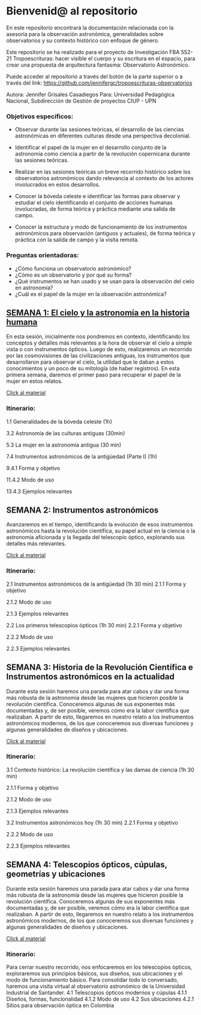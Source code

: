 # Bienvenid@ al repositorio

En este repositorio encontrará la documentación relacionada con la asesoría para la observación astronómica, generalidades sobre observatorios y su contexto histórico con enfoque de género.

Este repositorio se ha realizado para el proyecto de Investigación FBA 552-21 Tropoescrituras: hacer visible el cuerpo y su escritura en el espacio, para crear una propuesta de arquitectura fantasma: Observatorio Astronómico.

Puede acceder al repositorio a través del botón de la parte superior o a través del link: https://github.com/jennifergc/tropoescrituras-observatorios

Autora: Jennifer Grisales Casadiegos Para: Universidad Pedagógica Nacional, Subdirección de Gestión de proyectos CIUP - UPN

### Objetivos específicos: 

- Observar durante las sesiones teóricas, el desarrollo de las ciencias astronómicas en diferentes culturas desde una perspectiva decolonial.

- Identificar el papel de la mujer en el desarrollo conjunto de la astronomía como ciencia a partir de la revolución copernicana durante las sesiones teóricas.

- Realizar en las sesiones teóricas un breve recorrido histórico sobre los observatorios astronómicos dando relevancia al contexto de los actores involucrados en estos desarrollos.

- Conocer la bóveda celeste e identificar las formas para observar y estudiar el cielo identificando el conjunto de acciones humanas involucradas, de forma teórica y práctica mediante una salida de campo.

- Conocer la estructura y modo de funcionamiento de los instrumentos astronómicos para observación (antiguos y actuales), de forma teórica y práctica con la salida de campo y la visita remota.


### Preguntas orientadoras:
- ¿Cómo funciona un observatorio astronómico?
- ¿Cómo es un observatorio y por qué su forma?
- ¿Qué instrumentos se han usado y se usan para la observación del cielo en astronomía?
- ¿Cuál es el papel de la mujer en la observación astronómica?

## [SEMANA 1: El cielo y la astronomía en la historia humana](https://github.com/jennifergc/tropoescrituras-observatorios/tree/main/semana-1)

En esta sesión, inicialmente nos pondremos en contexto, identificando los conceptos y detalles más relevantes a la hora de observar el cielo a simple vista o con instrumentos ópticos. Luego de esto, realizaremos un recorrido por las cosmovisiones de las civilizaciones antiguas, los instrumentos que desarrollaron para observar el cielo, la utilidad que le daban a estos conocimientos y un poco de su mitología (de haber registros). En esta primera semana, daremos el primer paso para recuperar el papel de la mujer en estos relatos.

[Click al material](https://github.com/jennifergc/tropoescrituras-observatorios/tree/main/semana-1)

### Itinerario:
1.1 Generalidades de la bóveda celeste (1h)

3.2 Astronomía de las culturas antiguas (30min)

5.3 La mujer en la astronomía antigua (30 min)

7.4 Instrumentos astronómicos de la antigüedad (Parte I) (1h)

9.4.1 Forma y objetivo

11.4.2 Modo de uso

13.4.3 Ejemplos relevantes

## SEMANA 2: Instrumentos astronómicos

Avanzaremos en el tiempo, identificando la evolución de esos instrumentos astronómicos hasta la
revolución científica, su papel actual en la ciencia o la astronomía aficionada y la llegada del
telescopio óptico, explorando sus detalles más relevantes.


[Click al material](https://github.com/jennifergc/tropoescrituras-observatorios/tree/main/semana-2)

### Itinerario:
2.1 Instrumentos astronómicos de la antigüedad (1h 30 min)
2.1.1 Forma y objetivo

2.1.2 Modo de uso

2.1.3 Ejemplos relevantes

2.2 Los primeros telescopios ópticos (1h 30 min)
2.2.1 Forma y objetivo

2.2.2 Modo de uso

2.2.3 Ejemplos relevantes


## SEMANA 3:  Historia de la Revolución Científica e Instrumentos astronómicos en la actualidad

Durante esta sesión haremos una parada para atar cabos y dar una forma más robusta de la astronomía
desde las mujeres que hicieron posible la revolución científica. Conoceremos algunas de sus exponentes
más documentadas y, de ser posible, veremos cómo era la labor científica que realizaban. A partir de
esto, llegaremos en nuestro relato a los instrumentos astronómicos modernos, de los que conoceremos
sus diversas funciones y algunas generalidades de diseños y ubicaciones.



[Click al material](https://github.com/jennifergc/tropoescrituras-observatorios/tree/main/semana-3)

### Itinerario:
3.1 Contexto histórico: La revolución científica y las damas de ciencia (1h 30 min)

2.1.1 Forma y objetivo

2.1.2 Modo de uso

2.1.3 Ejemplos relevantes

3.2  Instrumentos astronómicos hoy (1h 30 min)
2.2.1 Forma y objetivo

2.2.2 Modo de uso

2.2.3 Ejemplos relevantes


## SEMANA 4:   Telescopios ópticos, cúpulas, geometrías y ubicaciones

Durante esta sesión haremos una parada para atar cabos y dar una forma más robusta de la astronomía
desde las mujeres que hicieron posible la revolución científica. Conoceremos algunas de sus exponentes
más documentadas y, de ser posible, veremos cómo era la labor científica que realizaban. A partir de
esto, llegaremos en nuestro relato a los instrumentos astronómicos modernos, de los que conoceremos
sus diversas funciones y algunas generalidades de diseños y ubicaciones.

[Click al material](https://github.com/jennifergc/tropoescrituras-observatorios/tree/main/semana-4)


### Itinerario:
Para cerrar nuestro recorrido, nos enfocaremos en los telescopios ópticos, exploraremos sus principios
básicos, sus diseños, sus ubicaciones y el modo de funcionamiento básico. Para consolidar todo lo
conversado, haremos una visita virtual al observatorio astronómico de la Universidad Industrial de
Santander.
4.1 Telescopios ópticos modernos y cúpulas
4.1.1 Diseños, formas, funcionalidad
4.1.2 Modo de uso
4.2 Sus ubicaciones
4.2.1 Sitios para observación óptica en Colombia


